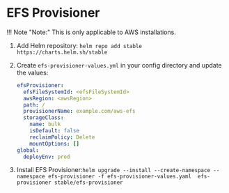 # EFS Provisioner

!!! Note "Note:"
    This is only applicable to AWS installations.

1. Add Helm repository: `helm repo add stable https://charts.helm.sh/stable`
2. Create `efs-provisioner-values.yml` in your config directory and update the values:
    ```yaml title="efs-provisioner-values.yml"
    efsProvisioner:
      efsFileSystemId: <efsFileSystemId>
      awsRegion: <awsRegion>
      path: /
      provisionerName: example.com/aws-efs
      storageClass:
        name: bulk
        isDefault: false
        reclaimPolicy: Delete
        mountOptions: []
    global:
      deployEnv: prod

    ```

3. Install EFS Provisioner:`helm upgrade --install --create-namespace --namespace efs-provisioner -f efs-provisioner-values.yaml  efs-provisioner stable/efs-provisioner`